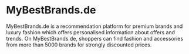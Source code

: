# MyBestBrands.de

<div class="container-toc"></div>

MyBestBrands.de is a recommendation platform for premium brands and luxury fashion which offers personalised information about offers and trends. On MyBestBrands.de, shoppers can find fashion and accessories from more than 5000 brands for strongly discounted prices.


